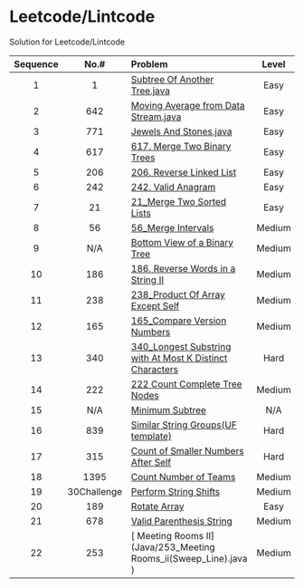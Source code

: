 
# Leetcode/Lintcode
Solution for Leetcode/Lintcode

|**Sequence**| **No.#**| **Problem**                         | **Level**     | **Language** |**Source**
|:--:|:----:| :-----                              |   :---:       |    :---:     | :--:     |
|1     |1    | [Subtree Of Another Tree.java](Java/572_SubtreeOfAnotherTree.java)  |    Easy       |    Java      |Leetcode 
|2     |642  | [Moving Average from Data Stream.java](Java/MovingAveragefromDataStream.java) | Easy|Java       |Lintcode  |
|3     |771  | [Jewels And Stones.java ](Java/771_JewelsAndStones.java)|Easy|Java|Leetcode  |
|4     |617   | [617. Merge Two Binary Trees](Java/617_MergeTwoBinaryTrees.java)|Easy |Java| Leetcode  |
|5     |206  | [206. Reverse Linked List](Java/206_ReverseLinkedList.java)|Easy |Java| Leetcode  |
|6     |242 | [242. Valid Anagram](Java/242_ValidAnagram.java)|Easy |Java| Leetcode  |
|7     |21 | [21_Merge Two Sorted Lists](Java/21_MergeTwoSortedLists.java)|Easy |Java| Leetcode  |
|8     |56 | [56_Merge Intervals](Java/56_MergeIntervals.java)|Medium |Java| Leetcode  |
|9     |N/A | [Bottom View of a Binary Tree](Java/BottomViewofABinaryTree.java)|Medium |Java| GeeksforGeeks |
|10     |186| [186. Reverse Words in a String II](Java/186_ReverseWordsInAStringII.java)|Medium |Java| Leetcode |
|11    |238| [238_Product Of Array Except Self](Java/238_ProductOfArrayExceptSelf.java)|Medium |Java| Leetcode |
|12    |165| [165_Compare Version Numbers](Java/165_CompareVersionNumbers.java)|Medium |Java| Leetcode |
|13    |340| [340_Longest Substring with At Most K Distinct Characters](Java/340_LongestSubstringWithAtMostKDistinctCharacters.java)|Hard|Java| Leetcode |
|14    |222| [222 Count Complete Tree Nodes](Java/222_CountCompleteTreeNodes.java)|Medium |Java| Leetcode |
|15    |N/A | [Minimum Subtree](Java/MinimumSubtree.java)|N/A|Java| Leetcode |
|16    |839 | [Similar String Groups(UF template)](Java/UF(template).java)|Hard|Java| Leetcode |
|17    |315 | [Count of Smaller Numbers After Self](Java/315_CountOfSmallerNumbersAfterSelf.java)|Hard|Java| Leetcode |
|18    |1395 | [Count Number of Teams](Java/1395_Count_Number_of_Teams.java)|Medium|Java| Leetcode |
|19    |30Challenge | [Perform String Shifts](Java/Perform_string_shifts.java)|Medium|Java| Leetcode |
|20   |189 | [Rotate Array](Java/189_Rotate_Array.java)|Easy|Java| Leetcode |
|21   |678 | [Valid Parenthesis String](Java/Valid_Parenthesis_String.java)|Medium|Java| Leetcode |
|22   |253 | [ Meeting Rooms II](Java/253_Meeting Rooms_ii(Sweep_Line).java )|Medium|Java| Leetcode |




